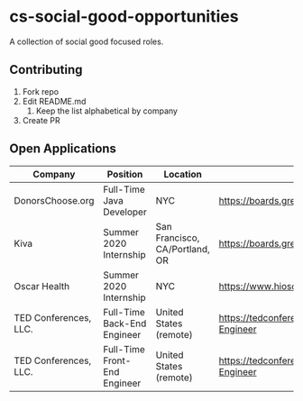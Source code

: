 # cs-social-good-opportunities
A collection of social good focused roles.

## Contributing
1. Fork repo
1. Edit README.md
    1. Keep the list alphabetical by company
1. Create PR

## Open Applications
| Company | Position | Location | Link |
| --- | --- | --- | --- |
|DonorsChoose.org|Full-Time Java Developer|NYC|https://boards.greenhouse.io/donorschoose/jobs/4430502002|
|Kiva|Summer 2020 Internship|San Francisco, CA/Portland, OR|https://boards.greenhouse.io/kivaorg/jobs/1845233?gh_jid=1845233|
|Oscar Health|Summer 2020 Internship|NYC|https://www.hioscar.com/careers/1845429|
|TED Conferences, LLC.|Full-Time Back-End Engineer|United States (remote)|https://tedconferencesllc.applytojob.com/apply/hkGUmbrymB/Backend-Engineer|
|TED Conferences, LLC.|Full-Time Front-End Engineer|United States (remote)|https://tedconferencesllc.applytojob.com/apply/9td5jDSovf/Frontend-Engineer|
